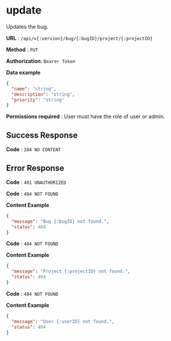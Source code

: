# update

Updates the bug.

**URL** : `/api/v{:version}/bug/{:bugID}/project/{:projectID}`

**Method** : `PUT`

**Authorization**: `Bearer Token`

**Data example**

```json
{
  "name": "string",
  "description": "string",
  "priority": "string"
}
```

**Permissions required** : User must have the role of user or admin.

## Success Response

**Code** : `204 NO CONTENT`

## Error Response

**Code** : `401 UNAUTHORIZED`

**Code** : `404 NOT FOUND`

**Content Example**

```json
{
  "message": "Bug {:bugID} not found.",
  "status": 404
}
```

**Code** : `404 NOT FOUND`

**Content Example**

```json
{
  "message": "Project {:projectID} not found.",
  "status": 404
}
```

**Code** : `404 NOT FOUND`

**Content Example**

```json
{
  "message": "User {:userID} not found.",
  "status": 404
}
```
